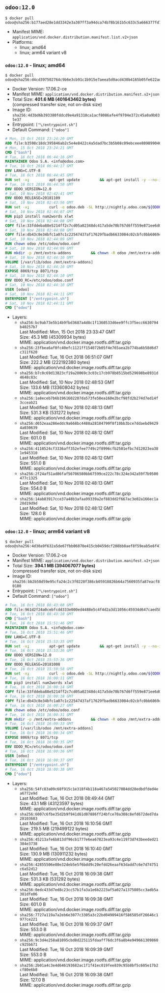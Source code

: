 ## `odoo:12.0`

```console
$ docker pull odoo@sha256:b177aed28e1dd3342e3a307ff3a94dca74b78b161b5c633c5a666377fd7315d7
```

-	Manifest MIME: `application/vnd.docker.distribution.manifest.list.v2+json`
-	Platforms:
	-	linux; amd64
	-	linux; arm64 variant v8

### `odoo:12.0` - linux; amd64

```console
$ docker pull odoo@sha256:d4cd397502764c9b6e3cb91c1b915e7aeea5d0acd430b4165b05fe622ad42272
```

-	Docker Version: 17.06.2-ce
-	Manifest MIME: `application/vnd.docker.distribution.manifest.v2+json`
-	Total Size: **401.6 MB (401643462 bytes)**  
	(compressed transfer size, not on-disk size)
-	Image ID: `sha256:4d3bd6b393380fddcd9e4a91310ca1acf8086afe4f9704e372c45a0a9b035e37`
-	Entrypoint: `["\/entrypoint.sh"]`
-	Default Command: `["odoo"]`

```dockerfile
# Mon, 15 Oct 2018 23:24:20 GMT
ADD file:b3598c18dc395846ab2c5e4e8422c4a5dad7bc3b5b08c09ebceee80989904641 in / 
# Mon, 15 Oct 2018 23:24:21 GMT
CMD ["bash"]
# Tue, 16 Oct 2018 06:44:16 GMT
MAINTAINER Odoo S.A. <info@odoo.com>
# Tue, 16 Oct 2018 06:44:17 GMT
ENV LANG=C.UTF-8
# Tue, 16 Oct 2018 06:44:45 GMT
RUN set -x;         apt-get update         && apt-get install -y --no-install-recommends             ca-certificates             curl             node-less             python3-pip             python3-setuptools             python3-renderpm             libssl1.0-dev             xz-utils             python3-watchdog         && curl -o wkhtmltox.tar.xz -SL https://github.com/wkhtmltopdf/wkhtmltopdf/releases/download/0.12.4/wkhtmltox-0.12.4_linux-generic-amd64.tar.xz         && echo '3f923f425d345940089e44c1466f6408b9619562 wkhtmltox.tar.xz' | sha1sum -c -         && tar xvf wkhtmltox.tar.xz         && cp wkhtmltox/lib/* /usr/local/lib/         && cp wkhtmltox/bin/* /usr/local/bin/         && cp -r wkhtmltox/share/man/man1 /usr/local/share/man/
# Tue, 16 Oct 2018 06:44:50 GMT
ENV ODOO_VERSION=12.0
# Sat, 10 Nov 2018 02:42:41 GMT
ENV ODOO_RELEASE=20181109
# Sat, 10 Nov 2018 02:43:56 GMT
RUN set -x;         curl -o odoo.deb -SL http://nightly.odoo.com/${ODOO_VERSION}/nightly/deb/odoo_${ODOO_VERSION}.${ODOO_RELEASE}_all.deb         && echo 'fcaa0f72ecc8a4fa5636948a8966f7584eab1fac odoo.deb' | sha1sum -c -         && dpkg --force-depends -i odoo.deb         && apt-get update         && apt-get -y install -f --no-install-recommends         && rm -rf /var/lib/apt/lists/* odoo.deb
# Sat, 10 Nov 2018 02:44:07 GMT
RUN pip3 install num2words xlwt
# Sat, 10 Nov 2018 02:44:08 GMT
COPY file:33fddeba88e5214ff2c7cd05a02348dc417a5de70b767d6ff559e871ee6d046a in / 
# Sat, 10 Nov 2018 02:44:08 GMT
COPY file:db43c8e34bfc1a07c1c22547437af17629fbadb6633084c02cbfc0bb6069c9fd in /etc/odoo/ 
# Sat, 10 Nov 2018 02:44:09 GMT
RUN chown odoo /etc/odoo/odoo.conf
# Sat, 10 Nov 2018 02:44:09 GMT
RUN mkdir -p /mnt/extra-addons         && chown -R odoo /mnt/extra-addons
# Sat, 10 Nov 2018 02:44:10 GMT
VOLUME [/var/lib/odoo /mnt/extra-addons]
# Sat, 10 Nov 2018 02:44:10 GMT
EXPOSE 8069/tcp 8071/tcp
# Sat, 10 Nov 2018 02:44:10 GMT
ENV ODOO_RC=/etc/odoo/odoo.conf
# Sat, 10 Nov 2018 02:44:10 GMT
USER [odoo]
# Sat, 10 Nov 2018 02:44:11 GMT
ENTRYPOINT ["/entrypoint.sh"]
# Sat, 10 Nov 2018 02:44:11 GMT
CMD ["odoo"]
```

-	Layers:
	-	`sha256:bc9ab73e5b14b9fbd3687a4d8c1f1360533d6ee9ffc3f5ecc6630794b40257b7`  
		Last Modified: Mon, 15 Oct 2018 23:33:47 GMT  
		Size: 45.3 MB (45309934 bytes)  
		MIME: application/vnd.docker.image.rootfs.diff.tar.gzip
	-	`sha256:23fbea6af0fc40efc1121ff154072b05f4e765aea2b774ba6b58d6d7c311f620`  
		Last Modified: Tue, 16 Oct 2018 06:51:07 GMT  
		Size: 222.2 MB (222192380 bytes)  
		MIME: application/vnd.docker.image.rootfs.diff.tar.gzip
	-	`sha256:b7c0c69d13823cf19a20069c3c03c17cb978b8515bd529698be8931d4648c83c`  
		Last Modified: Sat, 10 Nov 2018 02:48:53 GMT  
		Size: 133.6 MB (133608042 bytes)  
		MIME: application/vnd.docker.image.rootfs.diff.tar.gzip
	-	`sha256:1a8eceb7b6b1961602207da573fe58ea160e2bcf98fd2b274d7ed14f3cceab21`  
		Last Modified: Sat, 10 Nov 2018 02:48:13 GMT  
		Size: 531.3 KB (531272 bytes)  
		MIME: application/vnd.docker.image.rootfs.diff.tar.gzip
	-	`sha256:d652eaa286eddc9a668bc4488a28104799f8f10bb3bce7ddaebd94294a030639`  
		Last Modified: Sat, 10 Nov 2018 02:48:12 GMT  
		Size: 601.0 B  
		MIME: application/vnd.docker.image.rootfs.diff.tar.gzip
	-	`sha256:4110524cf3336aff352efee7749c2f8996cfb2501efbc7d12023ea381e945310`  
		Last Modified: Sat, 10 Nov 2018 02:48:12 GMT  
		Size: 551.0 B  
		MIME: application/vnd.docker.image.rootfs.diff.tar.gzip
	-	`sha256:2f24af51ad86faf56706580bb67599ce222c78c324e342a59f7b9500477c1325`  
		Last Modified: Sat, 10 Nov 2018 02:48:13 GMT  
		Size: 554.0 B  
		MIME: application/vnd.docker.image.rootfs.diff.tar.gzip
	-	`sha256:14ab83917cce37a48b3afaa99339a2ef883dd2f667ac3e02a166ec1a28d19d9d`  
		Last Modified: Sat, 10 Nov 2018 02:48:12 GMT  
		Size: 128.0 B  
		MIME: application/vnd.docker.image.rootfs.diff.tar.gzip

### `odoo:12.0` - linux; arm64 variant v8

```console
$ docker pull odoo@sha256:4d30a9f632a5de67fbb06070e415cb0459dcf208bb8aef8f59eab5e6f4127e11
```

-	Docker Version: 17.06.2-ce
-	Manifest MIME: `application/vnd.docker.distribution.manifest.v2+json`
-	Total Size: **394.1 MB (394067077 bytes)**  
	(compressed transfer size, not on-disk size)
-	Image ID: `sha256:bb2b50d59e95cfa24c2c3f0228f386cb05918826b64a7560935fa87eacf80180`
-	Entrypoint: `["\/entrypoint.sh"]`
-	Default Command: `["odoo"]`

```dockerfile
# Tue, 16 Oct 2018 08:43:08 GMT
ADD file:961d2f24a0cebfcdd333e000ed4488e5c4f4d2a3d11056c45934d647caed5845 in / 
# Tue, 16 Oct 2018 08:43:10 GMT
CMD ["bash"]
# Tue, 16 Oct 2018 15:51:46 GMT
MAINTAINER Odoo S.A. <info@odoo.com>
# Tue, 16 Oct 2018 15:51:46 GMT
ENV LANG=C.UTF-8
# Tue, 16 Oct 2018 15:53:35 GMT
RUN set -x;         apt-get update         && apt-get install -y --no-install-recommends             ca-certificates             curl             node-less             python3-pip             python3-setuptools             python3-renderpm             libssl1.0-dev             xz-utils             python3-watchdog         && curl -o wkhtmltox.tar.xz -SL https://github.com/wkhtmltopdf/wkhtmltopdf/releases/download/0.12.4/wkhtmltox-0.12.4_linux-generic-amd64.tar.xz         && echo '3f923f425d345940089e44c1466f6408b9619562 wkhtmltox.tar.xz' | sha1sum -c -         && tar xvf wkhtmltox.tar.xz         && cp wkhtmltox/lib/* /usr/local/lib/         && cp wkhtmltox/bin/* /usr/local/bin/         && cp -r wkhtmltox/share/man/man1 /usr/local/share/man/
# Tue, 16 Oct 2018 15:53:36 GMT
ENV ODOO_VERSION=12.0
# Tue, 16 Oct 2018 15:53:36 GMT
ENV ODOO_RELEASE=20181008
# Tue, 16 Oct 2018 15:59:58 GMT
RUN set -x;         curl -o odoo.deb -SL http://nightly.odoo.com/${ODOO_VERSION}/nightly/deb/odoo_${ODOO_VERSION}.${ODOO_RELEASE}_all.deb         && echo 'caedca66b655268f2f0fb8d2661593dabbf46b88 odoo.deb' | sha1sum -c -         && dpkg --force-depends -i odoo.deb         && apt-get update         && apt-get -y install -f --no-install-recommends         && rm -rf /var/lib/apt/lists/* odoo.deb
# Tue, 16 Oct 2018 16:00:11 GMT
RUN pip3 install num2words xlwt
# Tue, 16 Oct 2018 16:00:14 GMT
COPY file:33fddeba88e5214ff2c7cd05a02348dc417a5de70b767d6ff559e871ee6d046a in / 
# Tue, 16 Oct 2018 16:00:18 GMT
COPY file:db43c8e34bfc1a07c1c22547437af17629fbadb6633084c02cbfc0bb6069c9fd in /etc/odoo/ 
# Tue, 16 Oct 2018 16:00:27 GMT
RUN chown odoo /etc/odoo/odoo.conf
# Tue, 16 Oct 2018 16:00:31 GMT
RUN mkdir -p /mnt/extra-addons         && chown -R odoo /mnt/extra-addons
# Tue, 16 Oct 2018 16:00:33 GMT
VOLUME [/var/lib/odoo /mnt/extra-addons]
# Tue, 16 Oct 2018 16:00:34 GMT
EXPOSE 8069/tcp 8071/tcp
# Tue, 16 Oct 2018 16:00:35 GMT
ENV ODOO_RC=/etc/odoo/odoo.conf
# Tue, 16 Oct 2018 16:00:36 GMT
USER [odoo]
# Tue, 16 Oct 2018 16:00:37 GMT
ENTRYPOINT ["/entrypoint.sh"]
# Tue, 16 Oct 2018 16:00:38 GMT
CMD ["odoo"]
```

-	Layers:
	-	`sha256:54fc83a09c68f915c1e318f4b118a467a545027084dd28edbdfded4ea6772e9d`  
		Last Modified: Tue, 16 Oct 2018 08:49:44 GMT  
		Size: 43.1 MB (43123597 bytes)  
		MIME: application/vnd.docker.image.rootfs.diff.tar.gzip
	-	`sha256:6007c6fbe35d2b9f941d61d07886ff24bfce70a308c8efd672ded7da28103683`  
		Last Modified: Tue, 16 Oct 2018 16:10:56 GMT  
		Size: 219.5 MB (219499122 bytes)  
		MIME: application/vnd.docker.image.rootfs.diff.tar.gzip
	-	`sha256:45213afe6b813df96cb1777e6ea67823ea93c4e11973d743beeded21384e3738`  
		Last Modified: Tue, 16 Oct 2018 16:10:40 GMT  
		Size: 130.9 MB (130911232 bytes)  
		MIME: application/vnd.docker.image.rootfs.diff.tar.gzip
	-	`sha256:42855506e80e32deb5e5f6bdd9c20efdd26eaaf63dadd7c6e7d74751c6a52d12`  
		Last Modified: Tue, 16 Oct 2018 16:09:38 GMT  
		Size: 531.3 KB (531292 bytes)  
		MIME: application/vnd.docker.image.rootfs.diff.tar.gzip
	-	`sha256:0edc433d7ed8c23cc57b1fa3a1e6b2223af5a027a1375805cc3adb5a381dfe06`  
		Last Modified: Tue, 16 Oct 2018 16:09:38 GMT  
		Size: 601.0 B  
		MIME: application/vnd.docker.image.rootfs.diff.tar.gzip
	-	`sha256:7727a119a7a2eb6e3077c3305a3c22bd04909416f586585df26646c1977ce221`  
		Last Modified: Tue, 16 Oct 2018 16:09:37 GMT  
		Size: 553.0 B  
		MIME: application/vnd.docker.image.rootfs.diff.tar.gzip
	-	`sha256:9c3d4e258a81095cbd8d225115fdaaff76dc3f6a8b4e949661309860c925b671`  
		Last Modified: Tue, 16 Oct 2018 16:09:39 GMT  
		Size: 553.0 B  
		MIME: application/vnd.docker.image.rootfs.diff.tar.gzip
	-	`sha256:2b01a4c3e4d646193682ac1f1f41ec019fee839c95b8bf5c605e17b2cf80e6b8`  
		Last Modified: Tue, 16 Oct 2018 16:09:38 GMT  
		Size: 127.0 B  
		MIME: application/vnd.docker.image.rootfs.diff.tar.gzip
